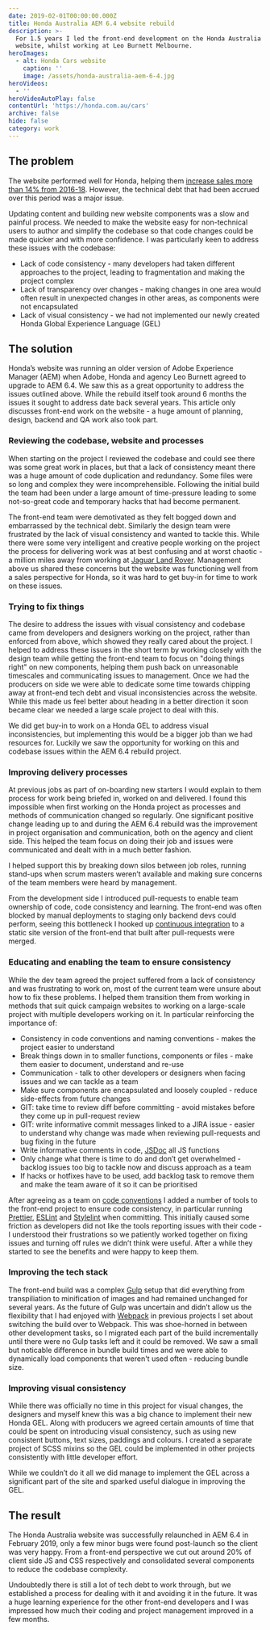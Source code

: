 ```yaml
---
date: 2019-02-01T00:00:00.000Z
title: Honda Australia AEM 6.4 website rebuild
description: >-
  For 1.5 years I led the front-end development on the Honda Australia Cars
  website, whilst working at Leo Burnett Melbourne.
heroImages:
  - alt: Honda Cars website
    caption: ''
    image: /assets/honda-australia-aem-6-4.jpg
heroVideos:
  - ''
heroVideoAutoPlay: false
contentUrl: 'https://honda.com.au/cars'
archive: false
hide: false
category: work
---
```


## The problem

The website performed well for Honda, helping them [increase sales more than 14% from 2016-18](https://www.honda.com.au/media-centre/2018/1/honda-australia-records-best-annual-sales-result-since-2008.html). However, the technical debt that had been accrued over this period was a major issue. 

<div data-pullquote="Building new components for the website was a slow, painful process"></div>

Updating content and building new website components was a slow and painful process. We needed to make the website easy for non-technical users to author and simplify the codebase so that code changes could be made quicker and with more confidence. I was particularly keen to address these issues with the codebase:

- Lack of code consistency - many developers had taken different approaches to the project, leading to fragmentation and making the project complex
- Lack of transparency over changes - making changes in one area would often result in unexpected changes in other areas, as components were not encapsulated
- Lack of visual consistency - we had not implemented our newly created Honda Global Experience Language (GEL)

## The solution

Honda’s website was running an older version of Adobe Experience Manager (AEM) when Adobe, Honda and agency Leo Burnett agreed to upgrade to AEM 6.4. We saw this as a great opportunity to address the issues outlined above. While the rebuild itself took around 6 months the issues it sought to address date back several years. This article only discusses front-end work on the website - a huge amount of planning, design, backend and QA work also took part.

### Reviewing the codebase, website and processes

<p data-pullquote="The website was functioning well; it was hard to get buy-in to work on issues">When starting on the project I reviewed the codebase and could see there was some great work in places, but that a lack of consistency meant there was a huge amount of code duplication and redundancy. Some files were so long and complex they were incomprehensible. Following the initial build the team had been under a large amount of time-pressure leading to some not-so-great code and temporary hacks that had become permanent.</p>

The front-end team were demotivated as they felt bogged down and embarrassed by the technical debt. Similarly the design team were frustrated by the lack of visual consistency and wanted to tackle this. While there were some very intelligent and creative people working on the project the process for delivering work was at best confusing and at worst chaotic - a million miles away from working at [Jaguar Land Rover](/work/land-rover-visual-identity-refresh/). Management above us shared these concerns but the website was functioning well from a sales perspective for Honda, so it was hard to get buy-in for time to work on these issues.

### Trying to fix things

The desire to address the issues with visual consistency and codebase came from developers and designers working on the project, rather than enforced from above, which showed they really cared about the project. I helped to address these issues in the short term by working closely with the design team while getting the front-end team to focus on "doing things right" on new components, helping them push back on unreasonable timescales and communicating issues to management. Once we had the producers on side we were able to dedicate some time towards chipping away at front-end tech debt and visual inconsistencies across the website. While this made us feel better about heading in a better direction it soon became clear we needed a large scale project to deal with this.

We did get buy-in to work on a Honda GEL to address visual inconsistencies, but implementing this would be a bigger job than we had resources for. Luckily we saw the opportunity for working on this and codebase issues within the AEM 6.4 rebuild project.

### Improving delivery processes

<p data-pullquote="I helped by breaking down silos and making sure concerns of the team were heard">At previous jobs as part of on-boarding new starters I would explain to them process for work being briefed in, worked on and delivered. I found this impossible when first working on the Honda project as processes and methods of communication changed so regularly. One significant positive change leading up to and during the AEM 6.4 rebuild was the improvement in project organisation and communication, both on the agency and client side. This helped the team focus on doing their job and issues were communicated and dealt with in a much better fashion.</p>

 I helped support this by breaking down silos between job roles, running stand-ups when scrum masters weren’t available and making sure concerns of the team members were heard by management.

From the development side I introduced pull-requests to enable team ownership of code, code consistency and learning. The front-end was often blocked by manual deployments to staging only backend devs could perform, seeing this bottleneck I hooked up [continuous integration](/words/continuous-deployment-to-s3-with-bitbucket-pipelines/) to a static site version of the front-end that built after pull-requests were merged.

### Educating and enabling the team to ensure consistency

While the dev team agreed the project suffered from a lack of consistency and was frustrating to work on, most of the current team were unsure about how to fix these problems. I helped them transition them from working in methods that suit quick campaign websites to working on a large-scale project with multiple developers working on it. In particular reinforcing the importance of:

- Consistency in code conventions and naming conventions - makes the project easier to understand
- Break things down in to smaller functions, components or files - make them easier to document, understand and re-use
- Communication - talk to other developers or designers when facing issues and we can tackle as a team
- Make sure components are encapsulated and loosely coupled - reduce side-effects from future changes
- GIT: take time to review diff before committing - avoid mistakes before they come up in pull-request review
- GIT: write informative commit messages linked to a JIRA issue - easier to understand why change was made when reviewing pull-requests and bug fixing in the future
- Write informative comments in code, [JSDoc](https://github.com/jsdoc/jsdoc) all JS functions
- Only change what there is time to do and don’t get overwhelmed - backlog issues too big to tackle now and discuss approach as a team
- If hacks or hotfixes have to be used, add backlog task to remove them and make the team aware of it so it can be prioritised

After agreeing as a team on [code conventions](https://github.com/leo-burnett-melbourne/coding-standards) I added a number of tools to the front-end project to ensure code consistency, in particular running [Prettier](https://github.com/prettier/prettier), [ESLint](https://github.com/eslint/eslint) and [Stylelint](https://github.com/stylelint/stylelint) when committing. This initially caused some friction as developers did not like the tools reporting issues with their code - I understood their frustrations so we patiently worked together on fixing issues and turning off rules we didn’t think were useful. After a while they started to see the benefits and were happy to keep them.

### Improving the tech stack

The front-end build was a complex [Gulp](https://github.com/gulpjs/gulp) setup that did everything from transpiliation to minification of images and had remained unchanged for several years. As the future of Gulp was uncertain and didn’t allow us the flexibility that I had enjoyed with [Webpack](https://github.com/webpack/webpack) in previous projects I set about switching the build over to Webpack. This was shoe-horned in between other development tasks, so I migrated each part of the build incrementally until there were no Gulp tasks left and it could be removed. We saw a small but noticable difference in bundle build times and we were able to dynamically load components that weren't used often - reducing bundle size.

### Improving visual consistency

While there was officially no time in this project for visual changes, the designers and myself knew this was a big chance to implement their new Honda GEL. Along with producers we agreed certain amounts of time that could be spent on introducing visual consistency, such as using new consistent buttons, text sizes, paddings and colours. I created a separate project of SCSS mixins so the GEL could be implemented in other projects consistently with little developer effort.

While we couldn’t do it all we did manage to implement the GEL across a significant part of the site and sparked useful dialogue in improving the GEL.

## The result

<p data-pullquote="We cut out around 20% of client side JS and CSS">The Honda Australia website was successfully relaunched in AEM 6.4 in February 2019, only a few minor bugs were found post-launch so the client was very happy. From a front-end perspective we cut out around 20% of client side JS and CSS respectively and consolidated several components to reduce the codebase complexity.</p>

 Undoubtedly there is still a lot of tech debt to work through, but we established a process for dealing with it and avoiding it in the future. It was a huge learning experience for the other front-end developers and I was impressed how much their coding and project management improved in a few months.
